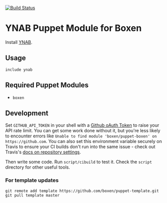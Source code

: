 [![Build Status](https://travis-ci.org/billyogat/puppet-ynab.svg?branch=master)](https://travis-ci.org/billyogat/puppet-ynab)

# YNAB Puppet Module for Boxen

Install [YNAB](http://www.youneedabudget.com/).

## Usage

```puppet
include ynab
```

## Required Puppet Modules

* `boxen`

## Development

Set `GITHUB_API_TOKEN` in your shell with a [Github oAuth Token](https://help.github.com/articles/creating-an-oauth-token-for-command-line-use) to raise your API rate limit. You can get some work done without it, but you're less likely to encounter errors like `Unable to find module 'boxen/puppet-boxen' on https://github.com`. You can also set this environment variable securely on Travis to ensure your CI builds don't run into the same issue - check out Travis's [docs on repository settings](http://docs.travis-ci.com/user/environment-variables/).

Then write some code. Run `script/cibuild` to test it. Check the `script`
directory for other useful tools.

### For template updates

```
git remote add template https://github.com/boxen/puppet-template.git
git pull template master
```
